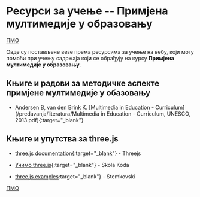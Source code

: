# Ресурси за учење -- Примјена мултимедије у образовању

[ПМО](/README.md)

Овде су постављене везе према ресурсима за учење на вебу, који могу помоћи при учењу садржаја који се обрађују на курсу **Примјена мултимедије у образовању**.

## Књиге и радови за методичке аспекте примјене мултимедије у обазовању

* Andersen B, van den Brink K. [Multimedia in Education - Curriculum](/predavanja/literatura/Multimedia in Education - Curriculum, UNESCO, 2013.pdf){:target="_blank"}

## Књиге и упутства за three.js  

* [three.js documentation](https://threejs.org/docs/index.html#manual/en/introduction/Creating-a-scene){:target="_blank"} - Threejs

* [Учимо three.js](https://github.com/skolakoda/ucimo-threejs){:target="_blank"} - Skola Koda

* [three.js examples](http://stemkoski.github.io/Three.js/):target="_blank"} - Stemkovski

[ПМО](/README.md)